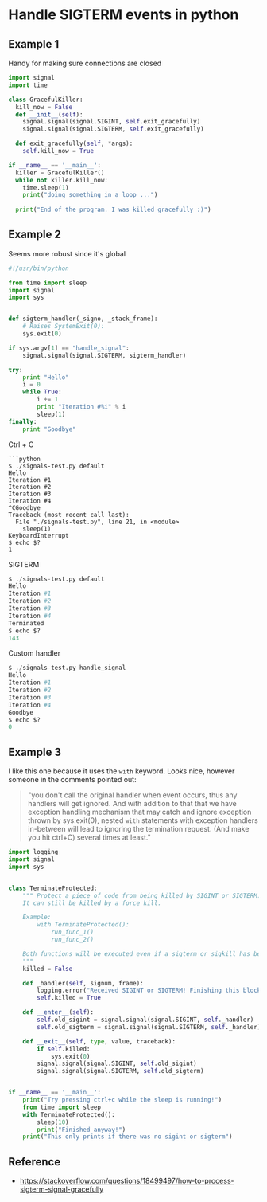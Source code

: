 # Handle SIGTERM events in python
## Example 1
Handy for making sure connections are closed
```python
import signal
import time

class GracefulKiller:
  kill_now = False
  def __init__(self):
    signal.signal(signal.SIGINT, self.exit_gracefully)
    signal.signal(signal.SIGTERM, self.exit_gracefully)

  def exit_gracefully(self, *args):
    self.kill_now = True

if __name__ == '__main__':
  killer = GracefulKiller()
  while not killer.kill_now:
    time.sleep(1)
    print("doing something in a loop ...")
   
  print("End of the program. I was killed gracefully :)")
```

## Example 2
Seems more robust since it's global
```python
#!/usr/bin/python

from time import sleep
import signal
import sys


def sigterm_handler(_signo, _stack_frame):
    # Raises SystemExit(0):
    sys.exit(0)

if sys.argv[1] == "handle_signal":
    signal.signal(signal.SIGTERM, sigterm_handler)

try:
    print "Hello"
    i = 0
    while True:
        i += 1
        print "Iteration #%i" % i
        sleep(1)
finally:
    print "Goodbye"
```

Ctrl + C 
```shell
```python
$ ./signals-test.py default
Hello
Iteration #1
Iteration #2
Iteration #3
Iteration #4
^CGoodbye
Traceback (most recent call last):
  File "./signals-test.py", line 21, in <module>
    sleep(1)
KeyboardInterrupt
$ echo $?
1
```

SIGTERM
```python
$ ./signals-test.py default
Hello
Iteration #1
Iteration #2
Iteration #3
Iteration #4
Terminated
$ echo $?
143
```

Custom handler
```python
$ ./signals-test.py handle_signal
Hello
Iteration #1
Iteration #2
Iteration #3
Iteration #4
Goodbye
$ echo $?
0
```

## Example 3
I like this one because it uses the `with` keyword.  Looks nice, however someone in the comments pointed out:
> "you don't call the original handler when event occurs, thus any handlers will get ignored. And with addition to that that we have exception handling mechanism that may catch and ignore exception thrown by sys.exit(0), nested `with` statements with exception handlers in-between will lead to ignoring the termination request. (And make you hit ctrl+C) several times at least."
```python
import logging
import signal
import sys


class TerminateProtected:
    """ Protect a piece of code from being killed by SIGINT or SIGTERM.
    It can still be killed by a force kill.

    Example:
        with TerminateProtected():
            run_func_1()
            run_func_2()

    Both functions will be executed even if a sigterm or sigkill has been received.
    """
    killed = False

    def _handler(self, signum, frame):
        logging.error("Received SIGINT or SIGTERM! Finishing this block, then exiting.")
        self.killed = True

    def __enter__(self):
        self.old_sigint = signal.signal(signal.SIGINT, self._handler)
        self.old_sigterm = signal.signal(signal.SIGTERM, self._handler)

    def __exit__(self, type, value, traceback):
        if self.killed:
            sys.exit(0)
        signal.signal(signal.SIGINT, self.old_sigint)
        signal.signal(signal.SIGTERM, self.old_sigterm)


if __name__ == '__main__':
    print("Try pressing ctrl+c while the sleep is running!")
    from time import sleep
    with TerminateProtected():
        sleep(10)
        print("Finished anyway!")
    print("This only prints if there was no sigint or sigterm")
```

## Reference
- https://stackoverflow.com/questions/18499497/how-to-process-sigterm-signal-gracefully